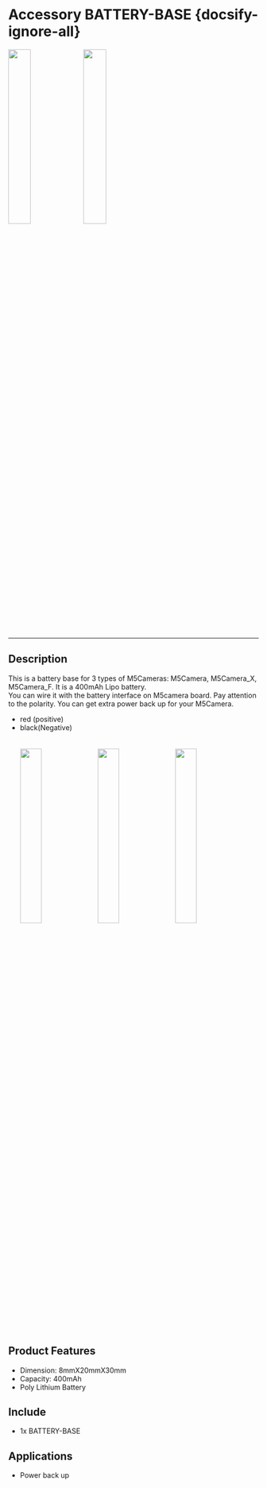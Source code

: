 # Accessory BATTERY-BASE {docsify-ignore-all}

<img src="assets\img\product_pics\accessory\battery_base\battery_base_01.jpg" width="30%" height="30%"><img src="assets\img\product_pics\accessory\battery_base\battery_base_02.jpg" width="30%" height="30%">

***

## Description
This is a battery base for 3 types of M5Cameras: M5Camera, M5Camera_X, M5Camera_F. It is a 400mAh Lipo battery.<br>
You can wire it with the battery interface on M5camera board. Pay attention to the polarity. You can get extra power back up for your M5Camera.
- red (positive)  
- black(Negative)
<br><br><br>
<img src="assets\img\product_pics\accessory\battery_base\battery_base_05.jpg" width="30%" height="30%">&nbsp;&nbsp;&nbsp;<img src="assets\img\product_pics\accessory\battery_base\battery_base_06.jpg" width="30%" height="30%">&nbsp;&nbsp;&nbsp;<img src="assets\img\product_pics\accessory\battery_base\battery_base_07.jpg" width="30%" height="30%">

## Product Features

- Dimension: 8mmX20mmX30mm
- Capacity: 400mAh
- Poly Lithium Battery

## Include

- 1x BATTERY-BASE

## Applications

- Power back up 

<script>

   var purchase_link = 'https://m5stack.com/collections/m5-unit/products/m5stack-battery-base';

   anchor_search(purchase_link);
   scrollFunc();

</script>



